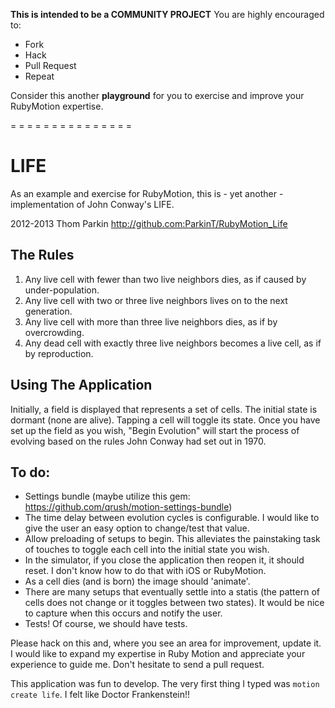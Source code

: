 __This is intended to be a COMMUNITY PROJECT__  You are highly encouraged to:
* Fork
* Hack
* Pull Request
* Repeat

Consider this another __playground__ for you to exercise and improve your RubyMotion expertise.

= = = = = = = = = = = = = = = 



LIFE
====

As an example and exercise for RubyMotion, this is - yet another - implementation of John Conway's LIFE.

2012-2013 Thom Parkin  http://github.com:ParkinT/RubyMotion_Life

The Rules
---------

1. Any live cell with fewer than two live neighbors dies, as if caused by under-population.
2. Any live cell with two or three live neighbors lives on to the next generation.
3. Any live cell with more than three live neighbors dies, as if by overcrowding.
4. Any dead cell with exactly three live neighbors becomes a live cell, as if by reproduction.

Using The Application
---------------------

Initially, a field is displayed that represents a set of cells.  The initial state is dormant (none are alive).
Tapping a cell will toggle its state.
Once you have set up the field as you wish, "Begin Evolution" will start the process of evolving based on the rules John Conway had set out in 1970.

To do:
------
*  Settings bundle (maybe utilize this gem: https://github.com/qrush/motion-settings-bundle)
*  The time delay between evolution cycles is configurable.  I would like to give the user an easy option to change/test that value.
*  Allow preloading of setups to begin.  This alleviates the painstaking task of touches to toggle each cell into the initial state you wish.
*  In the simulator, if you close the application then reopen it, it should reset.  I don't know how to do that with iOS or RubyMotion.
*  As a cell dies (and is born) the image should 'animate'.
*  There are many setups that eventually settle into a statis (the pattern of cells does not change or it toggles between two states).  It would be nice to capture when this occurs and notify the user.
*  Tests!  Of course, we should have tests.

Please hack on this and, where you see an area for improvement, update it.  I would like to expand my expertise in Ruby Motion and appreciate your experience to guide me.  Don't hesitate to send a pull request.

This application was fun to develop.  The very first thing I typed was `motion create life`.
I felt like Doctor Frankenstein!! <g>
